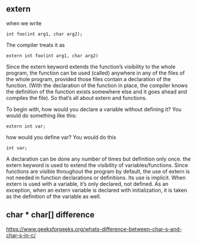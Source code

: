 ## extern

when we write

``` 
int foo(int arg1, char arg2);

```

The compiler treats it as

```
extern int foo(int arg1, char arg2)
```

Since the extern keyword extends the function’s visibility to the whole program, the function can be used (called) anywhere in any of the files of the whole program, provided those files contain a declaration of the function. (With the declaration of the function in place, the compiler knows the definition of the function exists somewhere else and it goes ahead and compiles the file). So that’s all about extern and functions.



To begin with, how would you declare a variable without defining it? You would do something like this:



``` 
extern int var;
```

how would you define var? You would do this

``` 
int var;
```

A declaration can be done any number of times but definition only once.
the extern keyword is used to extend the visibility of variables/functions.
Since functions are visible throughout the program by default, the use of extern is not needed in function declarations or definitions. Its use is implicit.
When extern is used with a variable, it’s only declared, not defined.
As an exception, when an extern variable is declared with initialization, it is taken as the definition of the variable as well.



## char * char[] difference

https://www.geeksforgeeks.org/whats-difference-between-char-s-and-char-s-in-c/